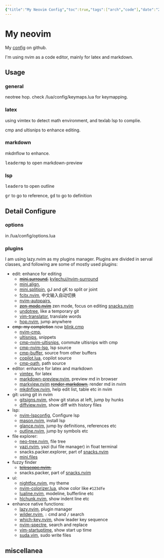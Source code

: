```yaml
---
{"title":"My Neovim Config","toc":true,"tags":["arch","code"],"date":"2024-11-18","update":null,"dg-publish":true,"permalink":"/wiki/code/nvim/","dgPassFrontmatter":true,"noteIcon":"","created":"2025-04-10T15:07:05.962+08:00"}
---
```



# My neovim

My [config](https://github.com/HiraethEcho/nvim) on github.

I'm using nvim as a code editor, mainly for latex and markdown.

## Usage

### general

neotree hop. check /lua/config/keymaps.lua for keymapping.

### latex

using vimtex to detect math environment, and texlab lsp to complie.

cmp and ultisnips to enhance editing.

### markdown

mkdnflow to enhance.

<kbd>leader</kbd><kbd>m</kbd><kbd>p</kbd> to open markdown-preview

### lsp

<kbd>leader</kbd><kbd>o</kbd> to open outline

<kbd>g</kbd><kbd>r</kbd> to go to reference, <kbd>g</kbd><kbd>d</kbd> to go to
definition

## Detail Configure

### options

in /lua/config/options.lua

### plugins

I am using lazy.nvim as my plugins manager. Plugins are divided in serval
classes, and following are some of mostly used plugins:

- edit: enhance for editing
    - ~~[mini.surround](https://github.com/echasnovski/mini.surround),~~
      [kylechui/nvim-surround](https://github.com/kylechui/nvim-surround)
    - [mini.align](https://github.com/eccasnovski/mini.align),
    - [mini.splitjoin](https://github.com/echasnovski/mini.splitjoin), gJ and gK
      to split or joint
    - [fcitx.nvim](https://github.com/smartding/fcitx.nvim), 中文输入自动切换
    - [nvim-autopairs](https://github.com/windwp/nvim-autopairs),
    - ~~[zen-mode.nvim](https://github.com/folke/zen-mode.nvim)~~ zen mode,
      focus on editing [snacks.nvim](https://github.com/folke/snacks.nvim)
    - [undotree](https://github.com/mbbill/undotree), like a temporary git
    - [vim-translator](https://github.com/voldikss/vim-translator), translate
      words
    - [hop.nvim](https://github.com/phaazon/hop.nvim), jump anywhere
- ~~cmp: my completion~~ now [blink.cmp](https://github.com/saghen/blink.cmp)
    - [nvim-cmp](https://github.com/hrsh7th/nvim-cmp),
    - [ultisnips](https://github.com/SirVer/ultisnips), snippets
    - [cmp-nvim-ultisnips](https://github.com/quangnguyen30192/cmp-nvim-ultisnips),
      commute ultisnips with cmp
    - [cmp-nvim-lsp](https://github.com/hrsh7th/cmp-nvim-lsp), lsp source
    - [cmp-buffer](https://github.com/hrsh7th/cmp-buffer), source from other
      buffers
    - [copilot.lua](https://github.com/zbirenbaum/copilot.lua), copilot source
    - [cmp-path](https://github.com/hrsh7th/cmp-path), path source
- editor: enhance for latex and markdown
    - [vimtex](https://github.com/lervag/vimtex), for latex
    - [markdown-preview.nvim](https://github.com/iamcco/markdown-preview.nvim),
      preview md in browser
    - [markview.nvim](https://github.com/OXY2DEV/markview.nvim)
      ~~[render-markdown](https://github.com/MeanderingProgrammer/render-markdown.nvim),~~
      render md in nvim
    - [mkdnflow.nvim](https://github.com/jakewvincent/mkdnflow.nvim), help edit
      list, table etc in nvim
- git: using git in nvim
    - [gitsigns.nvim](https://github.com/lewis6991/gitsigns.nvim), show git
      status at left, jump by hunks
    - [diffview.nvim](https://github.com/sindrets/diffview.nvim), show diff with
      history files
- lsp:
    - [nvim-lspconfig](https://github.com/neovim/nvim-lspconfig), Configure lsp
    - [mason.nvim](https://github.com/williamboman/mason.nvim), install lsp
    - [glance.nvim](https://github.com/dnlhc/glance.nvim), jump by definitions,
      references etc
    - [outline.nvim](https://github.com/hedyhli/outline.nvim), jump by symbols
      etc
- file explorer:
    - [neo-tree.nvim](https://github.com/nvim-neo-tree/neo-tree.nvim), file tree
    - [yazi.nvim](https://github.com/mikavilpas/yazi.nvim), yazi (tui file
      manager) in float terminal
    - snacks.packer.explorer, part of
      [snacks.nvim](https://github.com/folke/snacks.nvim)
    - [mini.files](https://github.com/echasnovski/mini.files)
- fuzzy finder
    - ~~[telescope.nvim](https://github.com/nvim-telescope/telescope.nvim),~~
    - snacks.packer, part of [snacks.nvim](https://github.com/folke/snacks.nvim)
- ui:
    - [nightfox.nvim](https://github.com/EdenEast/nightfox.nvim), my theme
    - [nvim-colorizer.lua](https://github.com/norcalli/nvim-colorizer.lua), show
      color like `#123dfe`
    - [lualine.nvim](https://github.com/nvim-lualine/lualine.nvim), modeline,
      bufferline etc
    - [hlchunk.nvim](https://github.com/shellRaining/hlchunk.nvim), show indent
      line etc
- enhance native functions:
    - [lazy.nvim](https://github.com/folke/lazy.nvim), plugin manager
    - [wilder.nvim](https://github.com/gelguy/wilder.nvim), `:` cmd and `/`
      search
    - [which-key.nvim](https://github.com/folke/which-key.nvim), show leader key
      sequence
    - [nvim-spectre](https://github.com/nvim-pack/nvim-spectre), search and
      replace
    - [vim-startuptime](https://github.com/dstein64/vim-startuptime), show start
      up time
    - [suda.vim](https://github.com/lambdalisue/suda.vim), sudo write files

## miscellanea

